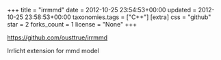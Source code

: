 +++
title = "irrmmd"
date = 2012-10-25 23:54:53+00:00
updated = 2012-10-25 23:58:53+00:00
taxonomies.tags = ["C++"]
[extra]
css = "github"
star = 2
forks_count = 1
license = "None"
+++

<https://github.com/ousttrue/irrmmd>

Irrlicht extension for mmd model
